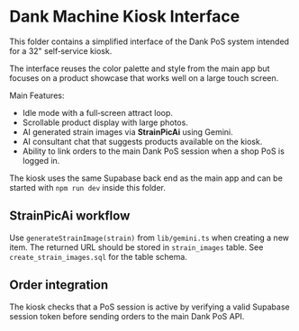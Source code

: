 # Dank Machine Kiosk Interface

This folder contains a simplified interface of the Dank PoS system intended for a
32" self‑service kiosk.

The interface reuses the color palette and style from the main app but focuses on
a product showcase that works well on a large touch screen.

Main Features:

- Idle mode with a full‑screen attract loop.
- Scrollable product display with large photos.
- AI generated strain images via **StrainPicAi** using Gemini.
- AI consultant chat that suggests products available on the kiosk.
- Ability to link orders to the main Dank PoS session when a shop PoS is logged in.

The kiosk uses the same Supabase back end as the main app and can be started with
`npm run dev` inside this folder.


## StrainPicAi workflow
Use `generateStrainImage(strain)` from `lib/gemini.ts` when creating a new item.
The returned URL should be stored in `strain_images` table. See
`create_strain_images.sql` for the table schema.

## Order integration
The kiosk checks that a PoS session is active by verifying a valid Supabase
session token before sending orders to the main Dank PoS API.
